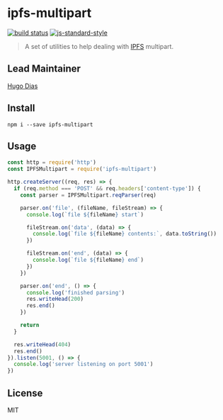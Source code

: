 ipfs-multipart
====

[![build status](https://travis-ci.org/xicombd/ipfs-multipart.svg)](http://travis-ci.org/xicombd/ipfs-multipart)
[![js-standard-style](https://img.shields.io/badge/code%20style-standard-brightgreen.svg?style=flat)](https://github.com/feross/standard)

> A set of utilities to help dealing with [IPFS](https://ipfs.io/) multipart.

## Lead Maintainer

[Hugo Dias](https://github.com/hugomrdias)

## Install
```
npm i --save ipfs-multipart
```

## Usage
```javascript
const http = require('http')
const IPFSMultipart = require('ipfs-multipart')

http.createServer((req, res) => {
  if (req.method === 'POST' && req.headers['content-type']) {
    const parser = IPFSMultipart.reqParser(req)

    parser.on('file', (fileName, fileStream) => {
      console.log(`file ${fileName} start`)

      fileStream.on('data', (data) => {
        console.log(`file ${fileName} contents:`, data.toString())
      })

      fileStream.on('end', (data) => {
        console.log(`file ${fileName} end`)
      })
    })

    parser.on('end', () => {
      console.log('finished parsing')
      res.writeHead(200)
      res.end()
    })

    return
  }

  res.writeHead(404)
  res.end()
}).listen(5001, () => {
  console.log('server listening on port 5001')
})
```

## License

MIT
